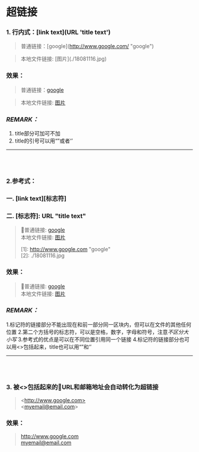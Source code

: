 # **超链接**

### 1. 行内式：\[link text](URL 'title text')

> 普通链接：\[google](http://www.google.com/ "google")

> 本地文件链接: \[图片](./18081116.jpg)

### 效果：

> 普通链接：[google](http://www.google.com/ "google")

> 本地文件链接: [图片](./18081116.jpg)

### *REMARK：*
1. title部分可加可不加
2. title的引号可以用“”或者‘’

---------
<br><br>

### 2.参考式：
### 一. \[link text][标志符]   
### 二. \[标志符]: URL "title text"

> 普通链接:  [google][1]  
> 本地文件链接: [图片][2]
>  
> \[1]: http://www.google.com "google"  
> \[2]: ./18081116.jpg 

### 效果：

> 普通链接:  [google][1]  
> 本地文件链接: [图片][2]
>  
> [1]: http://www.google.com "google"
> [2]: ./18081116.jpg 

### *REMARK：*
1.标记符的链接部分不能出现在和前一部分同一区块内，但可以在文件的其他任何位置
2.第二个方括号的标志符，可以是空格，数字，字母和符号，注意*不区分大小写*
3.参考式的优点是可以在不同位置引用同一个链接
4.标记符的链接部分也可以用\<>包括起来，title也可以用“”和‘’


---------
<br><br>

### 3. 被<>包括起来的URL和邮箱地址会自动转化为超链接 

> \<http://www.google.com>  
> \<myemail@email.com>

### 效果：

> <http://www.google.com>  
> <myemail@email.com>

